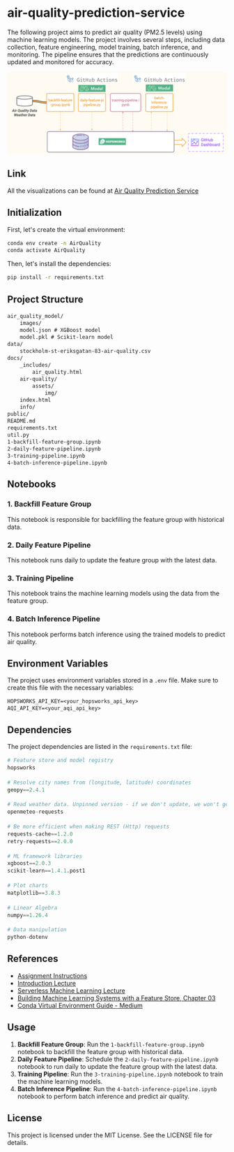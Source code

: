 
# air-quality-prediction-service

The following project aims to predict air quality (PM2.5 levels) using machine learning models. The project involves several steps, including data collection, feature engineering, model training, batch inference, and monitoring. The pipeline ensures that the predictions are continuously updated and monitored for accuracy.

![](public/pipeline.png)

## Link

All the visualizations can be found at [Air Quality Prediction Service](https://martinebravo.github.io/air-quality-prediction-service/)

## Initialization

First, let's create the virtual environment:

```bash
conda env create -n AirQuality 
conda activate AirQuality
```

Then, let's install the dependencies:

```bash
pip install -r requirements.txt
```

## Project Structure

```
air_quality_model/
    images/
    model.json # XGBoost model
    model.pkl # Scikit-learn model
data/
    stockholm-st-eriksgatan-83-air-quality.csv
docs/
    _includes/
        air_quality.html
    air-quality/
        assets/
            img/
    index.html
    info/
public/
README.md
requirements.txt
util.py
1-backfill-feature-group.ipynb
2-daily-feature-pipeline.ipynb
3-training-pipeline.ipynb
4-batch-inference-pipeline.ipynb
```

## Notebooks

### 1. Backfill Feature Group

This notebook is responsible for backfilling the feature group with historical data.

### 2. Daily Feature Pipeline

This notebook runs daily to update the feature group with the latest data.

### 3. Training Pipeline

This notebook trains the machine learning models using the data from the feature group.

### 4. Batch Inference Pipeline

This notebook performs batch inference using the trained models to predict air quality.

## Environment Variables

The project uses environment variables stored in a `.env` file. Make sure to create this file with the necessary variables:

```
HOPSWORKS_API_KEY=<your_hopsworks_api_key>
AQI_API_KEY=<your_aqi_api_key>
```

## Dependencies

The project dependencies are listed in the `requirements.txt` file:

```python
# Feature store and model registry
hopsworks

# Resolve city names from (longitude, latitude) coordinates
geopy==2.4.1

# Read weather data. Unpinned version - if we don't update, we won't get the weather data
openmeteo-requests

# Be more efficient when making REST (Http) requests
requests-cache==1.2.0
retry-requests==2.0.0

# ML framework libraries
xgboost==2.0.3
scikit-learn==1.4.1.post1

# Plot charts
matplotlib==3.8.3

# Linear Algebra
numpy==1.26.4

# Data manipulation
python-dotenv
```

## References

- [Assignment Instructions](./docs/info/instructions.pdf)
- [Introduction Lecture](./docs/info/01-introduction.pdf)
- [Serverless Machine Learning Lecture](./docs/info/02-serverless-ml.pdf)
- [Building Machine Learning Systems with a Feature Store, Chapter 03](https://learning.oreilly.com/library/view/building-machine-learning/9781098165222/)
- [Conda Virtual Environment Guide - Medium](https://medium.com/@viraj1604/comprehensive-guide-conda-virtual-environment-d70fafa7cf48)

## Usage

1. **Backfill Feature Group**: Run the `1-backfill-feature-group.ipynb` notebook to backfill the feature group with historical data.
2. **Daily Feature Pipeline**: Schedule the `2-daily-feature-pipeline.ipynb` notebook to run daily to update the feature group with the latest data.
3. **Training Pipeline**: Run the `3-training-pipeline.ipynb` notebook to train the machine learning models.
4. **Batch Inference Pipeline**: Run the `4-batch-inference-pipeline.ipynb` notebook to perform batch inference and predict air quality.

## License

This project is licensed under the MIT License. See the LICENSE file for details.